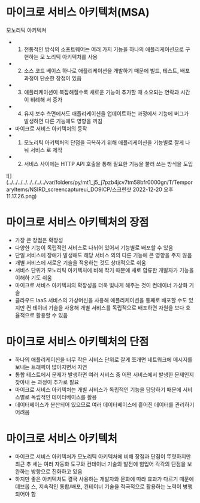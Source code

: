 # 마이크로 서비스 아키텍처(MSA)

모노리틱 아키텍쳐
- 1. 전통적인 방식의 소프트웨어는 여러 가지 기능을 하나의 애플리케이션으로 구현하는 모
     노리틱 아키텍처를 사용
- 2. 소스 코드 베이스 하나로 애플리케이션을 개발하기 때문에 빌드, 테스트, 배포 과정이
     단순한 장점이 있음
- 3. 애플리케이션이 복잡해질수록 새로운 기능이 추가할 때 소요되는 연락과 시간이 비례해
     서 증가
- 4. 유지 보수 측면에서도 애플리케이션을 업데이트하는 과정에서 기능에 버그가 발생하면
     다른 기능에도 영향을 끼침
- 마이크로 서비스 아키텍처의 등작
- 1. 모노리틱 아키텍처의 단점을 극복하기 위해 애플리케이션을 기능별로 잘게 나눠 서비스
     로 제작
- 2. 서비스 사이에는 HTTP API 호출을 통해 필요한 기능을 불러 쓰는 방식을 도입

![](../../../../../../../../var/folders/py/mt1_j5_j7pzb4jcv7tm58bfr0000gn/T/TemporaryItems/NSIRD_screencaptureui_DO9ICP/스크린샷 2022-12-20 오후 11.17.26.png)


# 마이크로 서비스 아키텍처의 장점
- 가장 큰 장점은 확장성
- 다양한 기능이 독립적인 서비스로 나뉘어 있어서 기능별로 배포할 수 있음
- 단일 서비스에 장애가 발생해도 해당 서비스 외의 다른 기능에 큰 영향을 주지 않음
- 개별 서비스에 새로운 기술을 적용하는 것도 상대적으로 쉬움
- 서비스 단위가 모노리틱 아키텍처에 비해 작기 때문에 새로 합류한 개발자가 기능을 이해하
기도 쉬움
- 마이크로 서비스 아키텍처의 확장성을 더욱 빛나게 해주는 것이 컨테이너 가상화 기술
- 클라우드 IaaS 서비스의 가상머신을 사용해 애플리케이션을 통째로 배포할 수도 있지만 컨
테이너 기술을 사용해 개별 서비스를 독립적으로 배포하면 자원을 보다 효율적으로 활용할 수 있음

# 마이크로 서비스 아키텍처의 단점
- 하나의 애플리케이션을 너무 작은 서비스 단위로 잘게 쪼개면 네트워크에 메시지를 보내는
트래픽이 많아지면서 지연
- 통합 테스트에서 문제가 발생하면 여러 서비스 중 어떤 서비스에서 발생한 문제인지 찾아내
는 과정이 추가로 필요
- 마이크로 서비스 아키텍처는 개별 서비스가 독립적인 기능을 담당하기 때문에 서비스별로
독립적인 데이터베이스를 활용
- 데이터베이스가 분산되어 있으므로 여러 데이터베이스에 흩어진 데이터를 관리하기 어려움

# 마이크로 서비스 아키텍처
- 마이크로 서비스 아키텍처가 모노리틱 아키텍처에 비해 장점과 단점이 뚜렷하지만 최근 추
  세는 여러 자동화 도구와 컨테이너 기술의 발전에 힘입어 각각의 단점을 보완하는 방향으로
  진화하고 있음
- 하지만 좋은 아키텍처도 결국 사용하는 개발자와 문화에 따라 효과가 다르기 때문에 데브옵
  스, 지속적인 통합/배포, 컨테이너 기술을 적극적으로 활용하는 노력이 병행되어야 함
